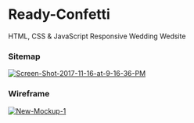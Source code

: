 # Ready-Confetti
HTML, CSS &amp; JavaScript Responsive Wedding Wedsite


### Sitemap
<a href="https://ibb.co/3RfXVrB"><img src="https://i.ibb.co/7kgcBY2/Screen-Shot-2017-11-16-at-9-16-36-PM.png" alt="Screen-Shot-2017-11-16-at-9-16-36-PM" border="0"></a>

### Wireframe 
<a href="https://ibb.co/VSkVDJm"><img src="https://i.ibb.co/NjGxptS/New-Mockup-1.png" alt="New-Mockup-1" border="0"></a>
